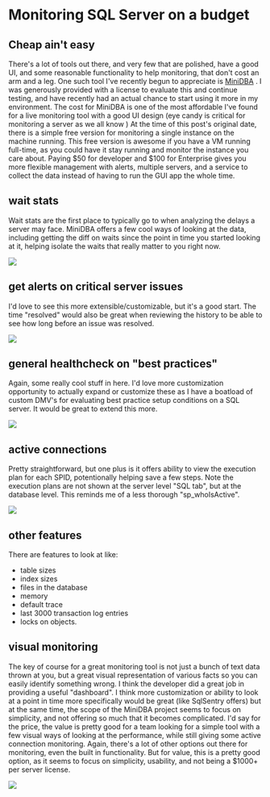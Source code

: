 # Monitoring SQL Server on a budget


## Cheap ain&#39;t easy

There&#39;s a lot of tools out there, and very few that are polished, have a good UI, and some reasonable functionality to help monitoring, that don&#39;t cost an arm and a leg. One such tool I&#39;ve recently begun to appreciate is [MiniDBA](http://www.minidba.com/) . I was generously provided with a license to evaluate this and continue testing, and have recently had an actual chance to start using it more in my environment. The cost for MiniDBA is one of the most affordable I&#39;ve found for a live monitoring tool with a good UI design (eye candy is critical for monitoring a server as we all know  )
At the time of this post&#39;s original date, there is a simple free version for monitoring a single instance on the machine running. This free version is awesome if you have a VM running full-time, as you could have it stay running and monitor the instance you care about.
Paying $50 for developer and $100 for Enterprise gives you more flexible management with alerts, multiple servers, and a service to collect the data instead of having to run the GUI app the whole time.

## wait stats

Wait stats are the first place to typically go to when analyzing the delays a server may face. MiniDBA offers a few cool ways of looking at the data, including getting the diff on waits since the point in time you started looking at it, helping isolate the waits that really matter to you right now.

![](/images/wait-stats_pwc27i.jpg)

## get alerts on critical server issues

I&#39;d love to see this more extensible/customizable, but it&#39;s a good start. The time &#34;resolved&#34; would also be great when reviewing the history to be able to see how long before an issue was resolved.

![](/images/get-alerts-on-critical-server-issues_uojx2f.jpg)

## general healthcheck on &#34;best practices&#34;

Again, some really cool stuff in here. I&#39;d love more customization opportunity to actually expand or customize these as I have a boatload of custom DMV&#39;s for evaluating best practice setup conditions on a SQL server. It would be great to extend this more.

![](/images/general-healthcheck-on-best-practices-_wb2ibp.jpg)

## active connections

Pretty straightforward, but one plus is it offers ability to view the execution plan for each SPID, potentionally helping save a few steps. Note the execution plans are not shown at the server level &#34;SQL tab&#34;, but at the database level. This reminds me of a less thorough &#34;sp_whoIsActive&#34;.

![](/images/active-connections_uctdxr.jpg)

## other features

There are features to look at like:
- table sizes
- index sizes
- files in the database
- memory
- default trace
- last 3000 transaction log entries
- locks on objects.

## visual monitoring

The key of course for a great monitoring tool is not just a bunch of text data thrown at you, but a great visual representation of various facts so you can easily identify something wrong. I think the developer did a great job in providing a useful &#34;dashboard&#34;. I think more customization or ability to look at a point in time more specifically would be great (like SqlSentry offers) but at the same time, the scope of the MiniDBA project seems to focus on simplicity, and not offering so much that it becomes complicated.
I&#39;d say for the price, the value is pretty good for a team looking for a simple tool with a few visual ways of looking at the performance, while still giving some active connection monitoring. Again, there&#39;s a lot of other options out there for monitoring, even the built in functionality. But for value, this is a pretty good option, as it seems to focus on simplicity, usability, and not being a $1000&#43; per server license.

![](/images/visual-monitoring_jt48ii.jpg)

